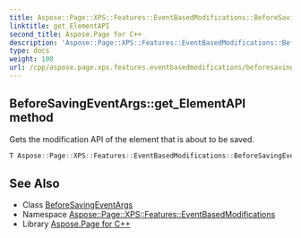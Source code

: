 ```yaml
---
title: Aspose::Page::XPS::Features::EventBasedModifications::BeforeSavingEventArgs::get_ElementAPI method
linktitle: get_ElementAPI
second_title: Aspose.Page for C++
description: 'Aspose::Page::XPS::Features::EventBasedModifications::BeforeSavingEventArgs::get_ElementAPI method. Gets the modification API of the element that is about to be saved in C++.'
type: docs
weight: 100
url: /cpp/aspose.page.xps.features.eventbasedmodifications/beforesavingeventargs/get_elementapi/
---
```

## BeforeSavingEventArgs::get_ElementAPI method


Gets the modification API of the element that is about to be saved.

```cpp
T Aspose::Page::XPS::Features::EventBasedModifications::BeforeSavingEventArgs<typename>::get_ElementAPI() const
```

## See Also

* Class [BeforeSavingEventArgs](../)
* Namespace [Aspose::Page::XPS::Features::EventBasedModifications](../../)
* Library [Aspose.Page for C++](../../../)
